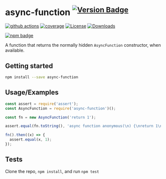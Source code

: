 # async-function <sup>[![Version Badge][npm-version-svg]][package-url]</sup>

[![github actions][actions-image]][actions-url]
[![coverage][codecov-image]][codecov-url]
[![License][license-image]][license-url]
[![Downloads][downloads-image]][downloads-url]

[![npm badge][npm-badge-png]][package-url]

A function that returns the normally hidden `AsyncFunction` constructor, when available.

## Getting started

```sh
npm install --save async-function
```

## Usage/Examples

```js
const assert = require('assert');
const AsyncFunction = require('async-function')();

const fn = new AsyncFunction('return 1');

assert.equal(fn.toString(), 'async function anonymous(\n) {\nreturn 1\n}');

fn().then((x) => {
  assert.equal(x, 1);
});
```

## Tests

Clone the repo, `npm install`, and run `npm test`

[package-url]: https://npmjs.org/package/async-function
[npm-version-svg]: https://versionbadg.es/ljharb/async-function.svg
[deps-svg]: https://david-dm.org/ljharb/async-function.svg
[deps-url]: https://david-dm.org/ljharb/async-function
[dev-deps-svg]: https://david-dm.org/ljharb/async-function/dev-status.svg
[dev-deps-url]: https://david-dm.org/ljharb/async-function#info=devDependencies
[npm-badge-png]: https://nodei.co/npm/async-function.png?downloads=true&stars=true
[license-image]: https://img.shields.io/npm/l/async-function.svg
[license-url]: LICENSE
[downloads-image]: https://img.shields.io/npm/dm/async-function.svg
[downloads-url]: https://npm-stat.com/charts.html?package=async-function
[codecov-image]: https://codecov.io/gh/ljharb/async-function/branch/main/graphs/badge.svg
[codecov-url]: https://app.codecov.io/gh/ljharb/async-function/
[actions-image]: https://img.shields.io/endpoint?url=https://github-actions-badge-u3jn4tfpocch.runkit.sh/ljharb/async-function
[actions-url]: https://github.com/ljharb/async-function/actions
